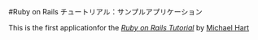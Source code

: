 #Ruby on Rails チュートリアル：サンプルアプリケーション

This is the first applicationfor the
[*Ruby on Rails Tutorial*](http://railstutorial.jp/)
by [Michael Hart](http://michaelhartl.com/)